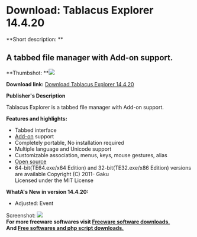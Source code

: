 # Download: Tablacus Explorer 14.4.20

**Short description: **

## A tabbed file manager with Add-on support.

  
**Thumbshot: **![](http://www.freewarefiles.com/screenshot/tablacusexpl13_md.jpg)   
  
**Download link:** [Download Tablacus Explorer 14.4.20](http://freesoftwares.boysofts.com/Tablacus-Explorer_program_68144.html)  
  

**Publisher's Description**  
  

Tablacus Explorer is a tabbed file manager with Add-on support.

**Features and highlights:**

  * Tabbed interface
  * [Add-on](http://www.eonet.ne.jp/~gakana/tablacus/addons/) support
  * Completely portable, No installation required
  * Multiple language and Unicode support
  * Customizable association, menus, keys, mouse gestures, alias
  * [Open source](https://github.com/tablacus/TablacusExplorer)
  * 64-bit(TE64.exe/x64 Edition) and 32-bit(TE32.exe/x86 Edition) versions are available
Copyright (C) 2011- Gaku  
Licensed under the MIT License

**WhatA's New in version 14.4.20:**

  * Adjusted: Event 

  
  
Screenshot: ![](http://www.freewarefiles.com/screenshot/tablacusexpl13.jpg)  
**For more freeware softwares visit [Freeware software downloads.](http://freesoftwares.boysofts.com/)**   
**And [Free softwares and php script downloads.](http://www.boysofts.com/)**

